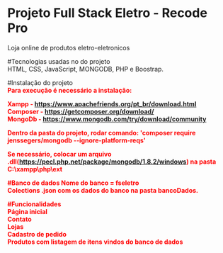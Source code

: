 <h1>Projeto Full Stack Eletro - Recode Pro</h1>

Loja online de produtos eletro-eletronicos

#Tecnologias usadas no do projeto<br>
 HTML, CSS, JavaScript, MONGODB, PHP e Boostrap.

#Instalação do projeto<br>
 <b style="color:red;">Para execução é necessário a instalação:<b>

 Xampp - https://www.apachefriends.org/pt_br/download.html<br>
 Composer - https://getcomposer.org/download/<br>
 MongoDb - https://www.mongodb.com/try/download/community <br>

 Dentro da pasta do projeto, rodar comando: 'composer require jenssegers/mongodb --ignore-platform-reqs'

 Se necessário, colocar um arquivo .dll(https://pecl.php.net/package/mongodb/1.8.2/windows) na pasta C:\xampp\php\ext


#Banco de dados
 Nome do banco = fseletro<br>
 Colections .json com os dados do banco na pasta bancoDados.

#Funcionalidades<br>
 Página inicial<br>
 Contato<br>
 Lojas<br>
 Cadastro de pedido<br>
 Produtos com listagem de itens vindos do banco de dados<br>

